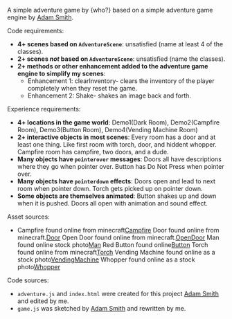 A simple adventure game by {who?} based on a simple adventure game engine by [Adam Smith](https://github.com/rndmcnlly).

Code requirements:
- **4+ scenes based on `AdventureScene`**: unsatisfied (name at least 4 of the classes).
- **2+ scenes *not* based on `AdventureScene`**: unsatisfied (name the classes).
- **2+ methods or other enhancement added to the adventure game engine to simplify my scenes**:
    - Enhancement 1: clearInventory- clears the inventory of the player completely when they reset the game.
    - Enhancement 2: Shake- shakes an image back and forth.

Experience requirements:
- **4+ locations in the game world**: Demo1(Dark Room), Demo2(Campfire Room), Demo3(Button Room), Demo4(Vending Machine Room)
- **2+ interactive objects in most scenes**: Every room has a door and at least one thing.  Like first room with torch, door, and hiddent whopper.  Campfire room has campfire, two doors, and a dude.
- **Many objects have `pointerover` messages**: Doors all have descriptions where they go when pointer over.  Button has Do Not Press when pointer over.
- **Many objects have `pointerdown` effects**: Doors open and lead to next room when pointer down.  Torch gets picked up on pointer down.
- **Some objects are themselves animated**: Button shakes up and down when it is pushed.  Doors all open with animation and sound effect.

Asset sources:
- Campfire found online from minecraft[Campfire](https://minecraft.fandom.com/wiki/Campfire) Door found online from minecraft.[Door](https://minecraft.fandom.com/el/wiki/Door) Open Door found online from minecraft.[OpenDoor](https://minecraft-max.net/craft/doors/17775-oak-door/)  Man found online stock photo[Man](https://www.pngall.com/adult-man-png/download/65005)  Red Button found online[Button](https://www.vecteezy.com/png/8478197-red-button-isolate-backbround-3d-render)  Torch found online from minecraft[Torch](https://minecraft.fandom.com/wiki/Torch) Vending Machine found online as a stock photo[VendingMachine](https://www.uselectit.com/products/ambient-snack/mercato-4000/)  Whopper found online as a stock photo[Whopper](http://www.stickpng.com/img/food/hamburgers/burger-king-whopper)

Code sources:
- `adventure.js` and `index.html` were created for this project [Adam Smith](https://github.com/rndmcnlly) and edited by me.
- `game.js` was sketched by [Adam Smith](https://github.com/rndmcnlly) and rewritten by me.
